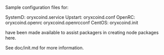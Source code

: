 Sample configuration files for:

SystemD: oryxcoind.service
Upstart: oryxcoind.conf
OpenRC:  oryxcoind.openrc
         oryxcoind.openrcconf
CentOS:  oryxcoind.init

have been made available to assist packagers in creating node packages here.

See doc/init.md for more information.
